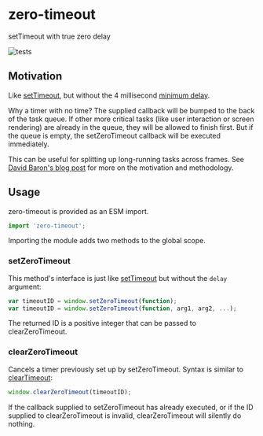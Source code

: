 # zero-timeout

setTimeout with true zero delay

![tests](https://github.com/GlobeletJS/zero-timeout/actions/workflows/node.js.yml/badge.svg)

## Motivation
Like [setTimeout][], but without the 4 millisecond [minimum delay].

Why a timer with no time? The supplied callback will be bumped to the back
of the task queue. If other more critical tasks (like user interaction or
screen rendering) are already in the queue, they will be allowed to finish
first. But if the queue is empty, the setZeroTimeout callback will be executed
immediately.

This can be useful for splitting up long-running tasks across frames.
See [David Baron's blog post][] for more on the motivation and methodology.

## Usage
zero-timeout is provided as an ESM import.
```javascript
import 'zero-timeout';
```

Importing the module adds two methods to the global scope.

### setZeroTimeout
This method's interface is just like [setTimeout][] but without the `delay`
argument:
```javascript
var timeoutID = window.setZeroTimeout(function);
var timeoutID = window.setZeroTimeout(function, arg1, arg2, ...);
```

The returned ID is a positive integer that can be passed to clearZeroTimeout.

### clearZeroTimeout
Cancels a timer previously set up by setZeroTimeout. Syntax is similar to
[clearTimeout][]:
```javascript
window.clearZeroTimeout(timeoutID);
```

If the callback supplied to setZeroTimeout has already executed, or if the
ID supplied to clearZeroTimeout is invalid, clearZeroTimeout will silently do
nothing.

[setTimeout]: https://developer.mozilla.org/en-US/docs/Web/API/WindowOrWorkerGlobalScope/setTimeout
[minimum delay]: https://html.spec.whatwg.org/multipage/timers-and-user-prompts.html#timers
[David Baron's blog post]: https://dbaron.org/log/20100309-faster-timeouts
[clearTimeout]: https://developer.mozilla.org/en-US/docs/Web/API/WindowOrWorkerGlobalScope/clearTimeout
